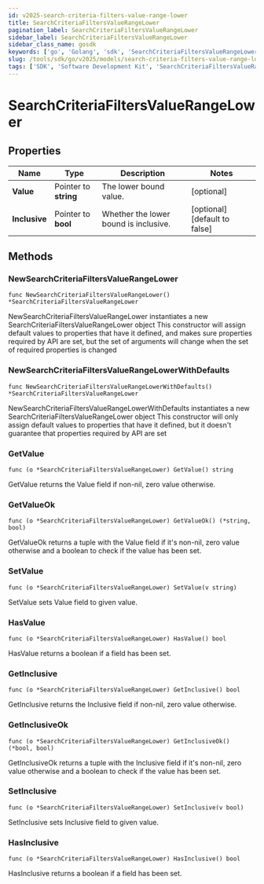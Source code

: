 ```yaml
---
id: v2025-search-criteria-filters-value-range-lower
title: SearchCriteriaFiltersValueRangeLower
pagination_label: SearchCriteriaFiltersValueRangeLower
sidebar_label: SearchCriteriaFiltersValueRangeLower
sidebar_class_name: gosdk
keywords: ['go', 'Golang', 'sdk', 'SearchCriteriaFiltersValueRangeLower', 'V2025SearchCriteriaFiltersValueRangeLower'] 
slug: /tools/sdk/go/v2025/models/search-criteria-filters-value-range-lower
tags: ['SDK', 'Software Development Kit', 'SearchCriteriaFiltersValueRangeLower', 'V2025SearchCriteriaFiltersValueRangeLower']
---
```


# SearchCriteriaFiltersValueRangeLower

## Properties

Name | Type | Description | Notes
------------ | ------------- | ------------- | -------------
**Value** | Pointer to **string** | The lower bound value. | [optional] 
**Inclusive** | Pointer to **bool** | Whether the lower bound is inclusive. | [optional] [default to false]

## Methods

### NewSearchCriteriaFiltersValueRangeLower

`func NewSearchCriteriaFiltersValueRangeLower() *SearchCriteriaFiltersValueRangeLower`

NewSearchCriteriaFiltersValueRangeLower instantiates a new SearchCriteriaFiltersValueRangeLower object
This constructor will assign default values to properties that have it defined,
and makes sure properties required by API are set, but the set of arguments
will change when the set of required properties is changed

### NewSearchCriteriaFiltersValueRangeLowerWithDefaults

`func NewSearchCriteriaFiltersValueRangeLowerWithDefaults() *SearchCriteriaFiltersValueRangeLower`

NewSearchCriteriaFiltersValueRangeLowerWithDefaults instantiates a new SearchCriteriaFiltersValueRangeLower object
This constructor will only assign default values to properties that have it defined,
but it doesn't guarantee that properties required by API are set

### GetValue

`func (o *SearchCriteriaFiltersValueRangeLower) GetValue() string`

GetValue returns the Value field if non-nil, zero value otherwise.

### GetValueOk

`func (o *SearchCriteriaFiltersValueRangeLower) GetValueOk() (*string, bool)`

GetValueOk returns a tuple with the Value field if it's non-nil, zero value otherwise
and a boolean to check if the value has been set.

### SetValue

`func (o *SearchCriteriaFiltersValueRangeLower) SetValue(v string)`

SetValue sets Value field to given value.

### HasValue

`func (o *SearchCriteriaFiltersValueRangeLower) HasValue() bool`

HasValue returns a boolean if a field has been set.

### GetInclusive

`func (o *SearchCriteriaFiltersValueRangeLower) GetInclusive() bool`

GetInclusive returns the Inclusive field if non-nil, zero value otherwise.

### GetInclusiveOk

`func (o *SearchCriteriaFiltersValueRangeLower) GetInclusiveOk() (*bool, bool)`

GetInclusiveOk returns a tuple with the Inclusive field if it's non-nil, zero value otherwise
and a boolean to check if the value has been set.

### SetInclusive

`func (o *SearchCriteriaFiltersValueRangeLower) SetInclusive(v bool)`

SetInclusive sets Inclusive field to given value.

### HasInclusive

`func (o *SearchCriteriaFiltersValueRangeLower) HasInclusive() bool`

HasInclusive returns a boolean if a field has been set.


